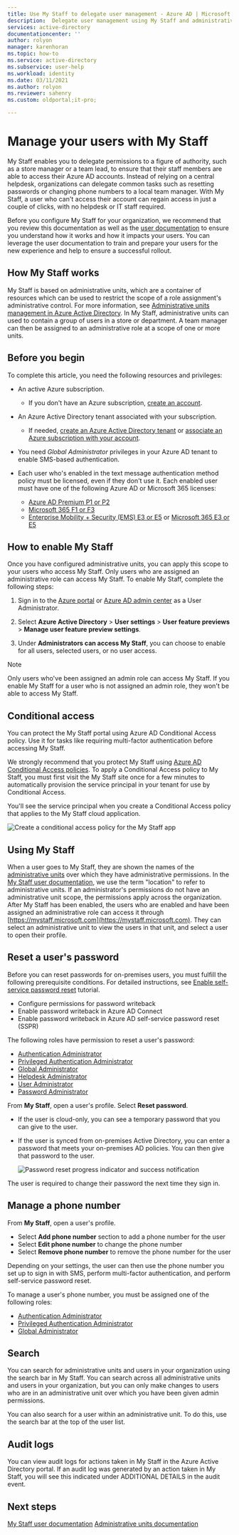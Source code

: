 ```yaml
---
title: Use My Staff to delegate user management - Azure AD | Microsoft Docs
description:  Delegate user management using My Staff and administrative units
services: active-directory
documentationcenter: ''
author: rolyon
manager: karenhoran
ms.topic: how-to
ms.service: active-directory
ms.subservice: user-help
ms.workload: identity
ms.date: 03/11/2021
ms.author: rolyon
ms.reviewer: sahenry
ms.custom: oldportal;it-pro;

---
```

# Manage your users with My Staff

My Staff enables you to delegate permissions to a figure of authority, such as a store manager or a team lead, to ensure that their staff members are able to access their Azure AD accounts. Instead of relying on a central helpdesk, organizations can delegate common tasks such as resetting passwords or changing phone numbers to a local team manager. With My Staff, a user who can't access their account can regain access in just a couple of clicks, with no helpdesk or IT staff required.

Before you configure My Staff for your organization, we recommend that you review this documentation as well as the [user documentation](https://support.microsoft.com/account-billing/manage-front-line-users-with-my-staff-c65b9673-7e1c-4ad6-812b-1a31ce4460bd) to ensure you understand how it works and how it impacts your users. You can leverage the user documentation to train and prepare your users for the new experience and help to ensure a successful rollout.

## How My Staff works

My Staff is based on administrative units, which are a container of resources which can be used to restrict the scope of a role assignment's administrative control. For more information, see [Administrative units management in Azure Active Directory](administrative-units.md). In My Staff, administrative units can used to contain a group of users in a store or department. A team manager can then be assigned to an administrative role at a scope of one or more units.

## Before you begin

To complete this article, you need the following resources and privileges:

* An active Azure subscription.

  * If you don't have an Azure subscription, [create an account](https://azure.microsoft.com/free/?WT.mc_id=A261C142F).
* An Azure Active Directory tenant associated with your subscription.

  * If needed, [create an Azure Active Directory tenant](../fundamentals/sign-up-organization.md) or [associate an Azure subscription with your account](../fundamentals/active-directory-how-subscriptions-associated-directory.md).
* You need *Global Administrator* privileges in your Azure AD tenant to enable SMS-based authentication.
* Each user who's enabled in the text message authentication method policy must be licensed, even if they don't use it. Each enabled user must have one of the following Azure AD or Microsoft 365 licenses:

  * [Azure AD Premium P1 or P2](https://www.microsoft.com/security/business/identity-access-management/azure-ad-pricing)
  * [Microsoft 365 F1 or F3](https://www.microsoft.com/licensing/news/m365-firstline-workers)
  * [Enterprise Mobility + Security (EMS) E3 or E5](https://www.microsoft.com/microsoft-365/enterprise-mobility-security/compare-plans-and-pricing) or [Microsoft 365 E3 or E5](https://www.microsoft.com/microsoft-365/compare-microsoft-365-enterprise-plans)

## How to enable My Staff

Once you have configured administrative units, you can apply this scope to your users who access My Staff. Only users who are assigned an administrative role can access My Staff. To enable My Staff, complete the following steps:

1. Sign in to the [Azure portal](https://portal.azure.com) or [Azure AD admin center](https://aad.portal.azure.com) as a User Administrator.

1. Select **Azure Active Directory** > **User settings** > **User feature previews** > **Manage user feature preview settings**.

1. Under **Administrators can access My Staff**, you can choose to enable for all users, selected users, or no user access.

> [!Note]
> Only users who've been assigned an admin role can access My Staff. If you enable My Staff for a user who is not assigned an admin role, they won't be able to access My Staff.

## Conditional access

You can protect the My Staff portal using Azure AD Conditional Access policy. Use it for tasks like requiring multi-factor authentication before accessing My Staff.

We strongly recommend that you protect My Staff using [Azure AD Conditional Access policies](../conditional-access/index.yml). To apply a Conditional Access policy to My Staff, you must first visit the My Staff site once for a few minutes to automatically provision the service principal in your tenant for use by Conditional Access.

You'll see the service principal when you create a Conditional Access policy that applies to the My Staff cloud application.

![Create a conditional access policy for the My Staff app](./media/my-staff-configure/conditional-access.png)

## Using My Staff

When a user goes to My Staff, they are shown the names of the [administrative units](administrative-units.md) over which they have administrative permissions. In the [My Staff user documentation](https://support.microsoft.com/account-billing/manage-front-line-users-with-my-staff-c65b9673-7e1c-4ad6-812b-1a31ce4460bd), we use the term "location" to refer to administrative units. If an administrator's permissions do not have an administrative unit scope, the permissions apply across the organization. After My Staff has been enabled, the users who are enabled and have been assigned an administrative role can access it through [https://mystaff.microsoft.com](https://mystaff.microsoft.com). They can select an administrative unit to view the users in that unit, and select a user to open their profile.

## Reset a user's password

Before you can reset passwords for on-premises users, you must fulfill the following prerequisite conditions. For detailed instructions, see [Enable self-service password reset](../authentication/tutorial-enable-sspr-writeback.md) tutorial.

* Configure permissions for password writeback
* Enable password writeback in Azure AD Connect
* Enable password writeback in Azure AD self-service password reset (SSPR)

The following roles have permission to reset a user's password:

* [Authentication Administrator](permissions-reference.md#authentication-administrator)
* [Privileged Authentication Administrator](permissions-reference.md#privileged-authentication-administrator)
* [Global Administrator](permissions-reference.md#global-administrator)
* [Helpdesk Administrator](permissions-reference.md#helpdesk-administrator)
* [User Administrator](permissions-reference.md#user-administrator)
* [Password Administrator](permissions-reference.md#password-administrator)

From **My Staff**, open a user's profile. Select **Reset password**.

* If the user is cloud-only, you can see a temporary password that you can give to the user.
* If the user is synced from on-premises Active Directory, you can enter a password that meets your on-premises AD policies. You can then give that password to the user.

    ![Password reset progress indicator and success notification](./media/my-staff-configure/reset-password.png)

The user is required to change their password the next time they sign in.

## Manage a phone number

From **My Staff**, open a user's profile.

* Select **Add phone number** section to add a phone number for the user
* Select **Edit phone number** to change the phone number
* Select **Remove phone number** to remove the phone number for the user

Depending on your settings, the user can then use the phone number you set up to sign in with SMS, perform multi-factor authentication, and perform self-service password reset.

To manage a user's phone number, you must be assigned one of the following roles:

* [Authentication Administrator](permissions-reference.md#authentication-administrator)
* [Privileged Authentication Administrator](permissions-reference.md#privileged-authentication-administrator)
* [Global Administrator](permissions-reference.md#global-administrator)

## Search

You can search for administrative units and users in your organization using the search bar in My Staff. You can search across all administrative units and users in your organization, but you can only make changes to users who are in an administrative unit over which you have been given admin permissions.

You can also search for a user within an administrative unit. To do this, use the search bar at the top of the user list.

## Audit logs

You can view audit logs for actions taken in My Staff in the Azure Active Directory portal. If an audit log was generated by an action taken in My Staff, you will see this indicated under ADDITIONAL DETAILS in the audit event.

## Next steps

[My Staff user documentation](https://support.microsoft.com/account-billing/manage-front-line-users-with-my-staff-c65b9673-7e1c-4ad6-812b-1a31ce4460bd)
[Administrative units documentation](administrative-units.md)